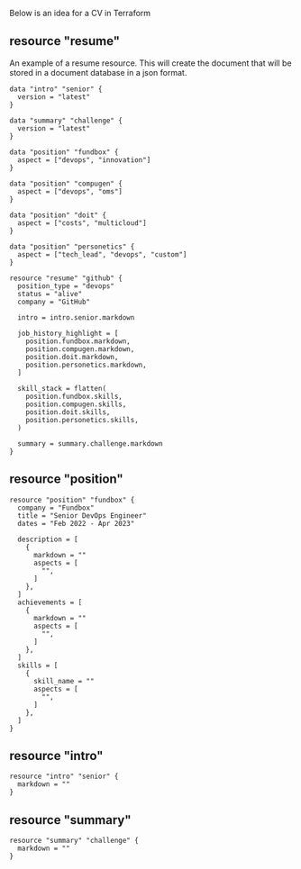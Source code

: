 Below is an idea for a CV in Terraform

## resource "resume"
An example of a resume resource. This will create the document that will be stored in a document database in a json format.
```
data "intro" "senior" {
  version = "latest"
}

data "summary" "challenge" {
  version = "latest"
}

data "position" "fundbox" {
  aspect = ["devops", "innovation"]
}

data "position" "compugen" {
  aspect = ["devops", "oms"]
}

data "position" "doit" {
  aspect = ["costs", "multicloud"]
}

data "position" "personetics" {
  aspect = ["tech_lead", "devops", "custom"]
}

resource "resume" "github" {
  position_type = "devops"
  status = "alive"
  company = "GitHub"
  
  intro = intro.senior.markdown

  job_history_highlight = [
    position.fundbox.markdown,
    position.compugen.markdown,
    position.doit.markdown,
    position.personetics.markdown,
  ]

  skill_stack = flatten(
    position.fundbox.skills,
    position.compugen.skills,
    position.doit.skills,
    position.personetics.skills,
  )

  summary = summary.challenge.markdown
}
```

## resource "position"
```
resource "position" "fundbox" {
  company = "Fundbox"
  title = "Senior DevOps Engineer"
  dates = "Feb 2022 - Apr 2023"

  description = [
    {
      markdown = ""
      aspects = [
        "",
      ]
    },
  ]
  achievements = [
    {
      markdown = ""
      aspects = [
        "",
      ]
    },
  ]
  skills = [
    {
      skill_name = ""
      aspects = [
        "",
      ]
    },
  ]
}
```

## resource "intro"
```
resource "intro" "senior" {
  markdown = ""
}
```

## resource "summary"
```
resource "summary" "challenge" {
  markdown = ""
}
```
